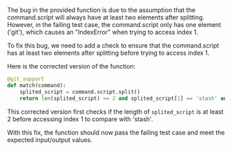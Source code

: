 The bug in the provided function is due to the assumption that the command.script will always have at least two elements after splitting. However, in the failing test case, the command.script only has one element ('git'), which causes an "IndexError" when trying to access index 1.

To fix this bug, we need to add a check to ensure that the command.script has at least two elements after splitting before trying to access index 1.

Here is the corrected version of the function:

```python
@git_support
def match(command):
    splited_script = command.script.split()
    return len(splited_script) >= 2 and splited_script[1] == 'stash' and 'usage:' in command.stderr
```

This corrected version first checks if the length of `splited_script` is at least 2 before accessing index 1 to compare with 'stash'.

With this fix, the function should now pass the failing test case and meet the expected input/output values.